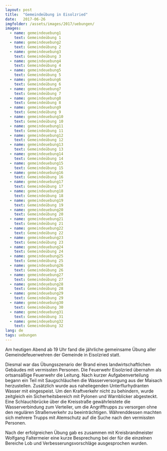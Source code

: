 ```yaml
---
layout: post
title:  "Gemeindeübung in Eisolzried"
date:   2017-06-26
imgfolder: /assets/images/2017/uebungen/
images:
  - name: gemeindeuebung1
    text: Gemeindeübung 1
  - name: gemeindeuebung2
    text: Gemeindeübung 2
  - name: gemeindeuebung3
    text: Gemeindeübung 3
  - name: gemeindeuebung4
    text: Gemeindeübung 4
  - name: gemeindeuebung5
    text: Gemeindeübung 5
  - name: gemeindeuebung6
    text: Gemeindeübung 6
  - name: gemeindeuebung7
    text: Gemeindeübung 7
  - name: gemeindeuebung8
    text: Gemeindeübung 8
  - name: gemeindeuebung9
    text: Gemeindeübung 9
  - name: gemeindeuebung10
    text: Gemeindeübung 10
  - name: gemeindeuebung11
    text: Gemeindeübung 11
  - name: gemeindeuebung12
    text: Gemeindeübung 12
  - name: gemeindeuebung13
    text: Gemeindeübung 13
  - name: gemeindeuebung14
    text: Gemeindeübung 14
  - name: gemeindeuebung15
    text: Gemeindeübung 15
  - name: gemeindeuebung16
    text: Gemeindeübung 16
  - name: gemeindeuebung17
    text: Gemeindeübung 17
  - name: gemeindeuebung18
    text: Gemeindeübung 18
  - name: gemeindeuebung19
    text: Gemeindeübung 19
  - name: gemeindeuebung20
    text: Gemeindeübung 20
  - name: gemeindeuebung21
    text: Gemeindeübung 21
  - name: gemeindeuebung22
    text: Gemeindeübung 22
  - name: gemeindeuebung23
    text: Gemeindeübung 23
  - name: gemeindeuebung24
    text: Gemeindeübung 24
  - name: gemeindeuebung25
    text: Gemeindeübung 25
  - name: gemeindeuebung26
    text: Gemeindeübung 26
  - name: gemeindeuebung27
    text: Gemeindeübung 27
  - name: gemeindeuebung28
    text: Gemeindeübung 28
  - name: gemeindeuebung29
    text: Gemeindeübung 29
  - name: gemeindeuebung30
    text: Gemeindeübung 30
  - name: gemeindeuebung31
    text: Gemeindeübung 31
  - name: gemeindeuebung32
    text: Gemeindeübung 32
lang: de
tags: uebungen
---
```

Am heutigen Abend ab 19 Uhr fand die jährliche gemeinsame Übung aller Gemeindefeuerwehren der Gemeinde in Eisolzried statt.

Diesmal war das Übungsszenario der Brand eines landwirtschaftlichen Gebäudes mit vermissten Personen. Die Feuerwehr Eisolzried übernahm als ortsansäßige Feuerwehr die Leitung. Nach kurzer Aufgabenverteilung begann ein Teil mit Saugschläuchen die Wasserversorgung aus der Maisach herzustellen. Zusätzlich wurde aus naheliegenden Unterflurhydranten Wasser mit eingespeist. Um den Kraftverkehr nicht zu behindern, wurde zeitgleich ein Sicherheitsbereich mit Pylonen und Warnblicker abgesteckt. Eine Schlauchbrücke über die Kreisstraße gewährleistete die Wasserverbindung zum Verteiler, um die Angrifftrupps zu versorgen ohne den regulären Straßenverkehr zu beeinträchtigen. Währenddessen machten sich mehrere Trupps mit Atemschutz auf die Suche nach den vermissten Personen.

Nach der erfolgreichen Übung gab es zusammen mit Kreisbrandmeister Wolfgang Faltermeier eine kurze Besprechung bei der für die einzelnen Bereiche Lob und Verbesserungsvorschläge ausgesprochen wurden.
